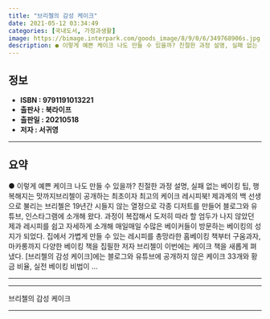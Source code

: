 ```yaml
---
title: "브리첼의 감성 케이크"
date: 2021-05-12 03:34:49
categories: [국내도서, 가정과생활]
image: https://bimage.interpark.com/goods_image/8/9/0/6/349768906s.jpg
description: ● 이렇게 예쁜 케이크 나도 만들 수 있을까? 친절한 과정 설명, 실패 없는 베이킹 팁, 행복해지는 맛까지브리첼이 공개하는 최초이자 최고의 케이크 레시피북! 제과계의 백 선생으로 불리는 브리첼은 19년간 시들지 않는 열정으로 각종 디저트를 만들어 블로그와 유튜브, 인스타그램에 소개해
---
```


## **정보**

- **ISBN : 9791191013221**
- **출판사 : 북라이프**
- **출판일 : 20210518**
- **저자 : 서귀영**

------



## **요약**

●  이렇게 예쁜 케이크 나도 만들 수 있을까? 친절한 과정 설명, 실패 없는 베이킹 팁, 행복해지는 맛까지브리첼이 공개하는 최초이자 최고의 케이크 레시피북! 제과계의 백 선생으로 불리는 브리첼은 19년간 시들지 않는 열정으로 각종 디저트를 만들어 블로그와 유튜브, 인스타그램에 소개해 왔다. 과정이 복잡해서 도저히 따라 할 엄두가 나지 않았던 제과 레시피를 쉽고 자세하게 소개해 매일매일 수많은 베이커들이 방문하는 베이킹의 성지가 되었다. 집에서 가볍게 만들 수 있는 레시피를 총망라한 홈베이킹 책부터 구움과자, 마카롱까지 다양한 베이킹 책을 집필한 저자 브리첼이 이번에는 케이크 책을 새롭게 펴냈다. [브리첼의 감성 케이크]에는 블로그와 유튜브에 공개하지 않은 케이크 33개와 황금 비율, 실전 베이킹 비법이 ...

------



------


브리첼의 감성 케이크 

------


